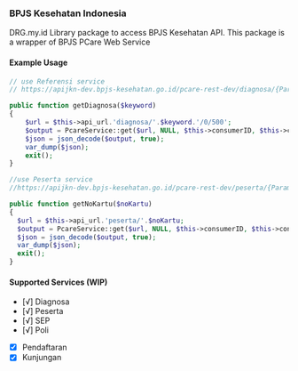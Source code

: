 ### BPJS Kesehatan Indonesia
DRG.my.id Library package to access BPJS Kesehatan API.
This package is a wrapper of BPJS PCare Web Service

#### Example Usage
```php
// use Referensi service
// https://apijkn-dev.bpjs-kesehatan.go.id/pcare-rest-dev/diagnosa/{Parameter 1}/{Parameter 2}/{Parameter 3}

public function getDiagnosa($keyword)
{
    $url = $this->api_url.'diagnosa/'.$keyword.'/0/500';
    $output = PcareService::get($url, NULL, $this->consumerID, $this->consumerSecret, $this->consumerUserKey, $this->usernamePcare, $this->passwordPcare, $this->kdAplikasi);
    $json = json_decode($output, true);
    var_dump($json);
    exit();
}

//use Peserta service
//https://apijkn-dev.bpjs-kesehatan.go.id/pcare-rest-dev/peserta/{Parameter 1}

public function getNoKartu($noKartu)
{
  $url = $this->api_url.'peserta/'.$noKartu;
  $output = PcareService::get($url, NULL, $this->consumerID, $this->consumerSecret, $this->consumerUserKey, $this->usernamePcare, $this->passwordPcare, $this->kdAplikasi);
  $json = json_decode($output, true);
  var_dump($json);
  exit();
}
```


#### Supported Services (WIP)

- [√] Diagnosa
- [√] Peserta
- [√] SEP
- [√] Poli
- [x] Pendaftaran
- [x] Kunjungan
